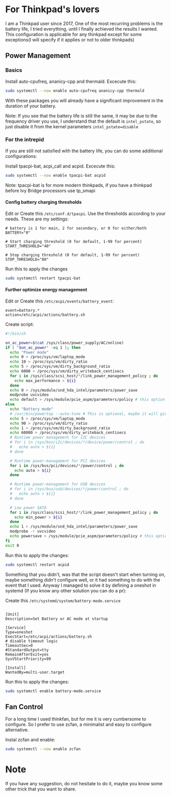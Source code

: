 # For Thinkpad's lovers

I am a Thinkpad user since 2017, One of the most recurring problems is the battery life, I tried everything, until I finally achieved the results I wanted.
This configuration is applicable for any thinkpad except for some exceptions(I will specify if it applies or not to older thinkpads)

## Power Management

### Basics

Install auto-cpufreq, ananicy-cpp and thermald. Excecute this:

```bash
sudo systemctl --now enable auto-cpufreq ananicy-cpp thermald
```

With these packages you will already have a significant improvement in the duration of your battery.

Note: If you see that the battery life is still the same, it may be due to the frequency driver you use, I understand that the default is `intel_pstate`, so just disable it from the kernel parameters `intel_pstate=disable`

### For the intrepid

If you are still not satisfied with the battery life, you can do some additional configurations:

Install tpacpi-bat, acpi_call and acpid. Excecute this:

```bash
sudo systemctl --now enable tpacpi-bat acpid
```

Note: tpacpi-bat is for more modern thinkpads, if you have a thinkpad before Ivy Bridge processors use tp_smapi

#### Config battery charging thresholds

Edit or Create this `/etc/conf.d/tpacpi`. Use the thresholds according to your needs. These are my settings:

```
# battery is 1 for main, 2 for secondary, or 0 for either/both
BATTERY="0"

# Start charging threshold (0 for default, 1-99 for percent)
START_THRESHOLD="40"

# Stop charging threshold (0 for default, 1-99 for percent)
STOP_THRESHOLD="80"
```

Run this to apply the changes

```bash
sudo systemctl restart tpacpi-bat
```

#### Further optimize energy management

Edit or Create this `/etc/acpi/events/battery_event`:

```
event=battery.*
action=/etc/acpi/actions/battery.sh
```

Create script:

```bash
#!/bin/sh

on_ac_power=$(cat /sys/class/power_supply/AC/online)
if [ "$on_ac_power" -eq 1 ]; then
  echo "Power mode"
  echo 0 > /proc/sys/vm/laptop_mode
  echo 10 > /proc/sys/vm/dirty_ratio
  echo 5 > /proc/sys/vm/dirty_background_ratio
  echo 6000 > /proc/sys/vm/dirty_writeback_centisecs
  for i in /sys/class/scsi_host/*/link_power_management_policy ; do
    echo max_performance > ${i}
  done
  echo 0 > /sys/module/snd_hda_intel/parameters/power_save
  modprobe uvcvideo
  echo default > /sys/module/pcie_aspm/parameters/policy # this option requires you to enable an option in the kernel parameters pcie_aspm=force
else
  echo "Battery mode"
  # /usr/bin/powertop --auto-tune # This is optional, maybe it will give you good results as it has given me
  echo 5 > /proc/sys/vm/laptop_mode
  echo 90 > /proc/sys/vm/dirty_ratio
  echo 1 > /proc/sys/vm/dirty_background_ratio
  echo 60000 > /proc/sys/vm/dirty_writeback_centisecs
  # Runtime power management for I2C devices
  # for i in /sys/bus/i2c/devices/*/device/power/control ; do
  #   echo auto > ${i}
  # done

  # Runtime power-management for PCI devices
  for i in /sys/bus/pci/devices/*/power/control ; do
    echo auto > ${i}
  done

  # Runtime power-management for USB devices
  # for i in /sys/bus/usb/devices/*/power/control ; do
  #   echo auto > ${i}
  # done

  # Low power SATA
  for i in /sys/class/scsi_host/*/link_power_management_policy ; do
    echo min_power > ${i}
  done
  echo 1 > /sys/module/snd_hda_intel/parameters/power_save
  modprobe -r uvcvideo
  echo powersave > /sys/module/pcie_aspm/parameters/policy # this option requires you to enable an option in the kernel parameters pcie_aspm=force
fi
exit 0
```

Run this to apply the changes:

```bash
sudo systemctl restart acpid
```
Something that you didn't, was that the script doesn't start when turning on, maybe something didn't configure well, or it had something to do with the event that I used. Anyway I managed to solve it by defining a oneshot in systemd (If you know any other solution you can do a pr):

Create this `/etc/systemd/system/battery-mode.service`
```

[Unit]
Description=Set Battery or AC mode at startup

[Service]
Type=oneshot
ExecStart=/etc/acpi/actions/battery.sh
# disable timeout logic
TimeoutSec=0
#StandardOutput=tty
RemainAfterExit=yes
SysVStartPriority=99

[Install]
WantedBy=multi-user.target
```

Run this to apply the changes:

```bash
sudo systemctl enable battery-mode.service
```

## Fan Control

For a long time I used thinkfan, but for me it is very cumbersome to configure. So I prefer to use zcfan, a minimalist and easy to configure alternative.


Instal zcfan and enable:

```bash
sudo systemctl --now enable zcfan
````

# Note
If you have any suggestion, do not hesitate to do it, maybe you know some other trick that you want to share.
